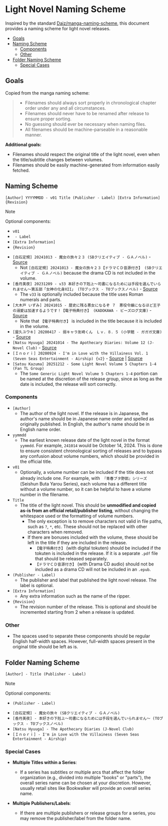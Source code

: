 # Light Novel Naming Scheme <!-- omit from toc -->

Inspired by the standard
[Daiz/manga-naming-scheme](https://github.com/Daiz/manga-naming-scheme), this
document provides a naming scheme for light novel releases.

- [Goals](#goals)
- [Naming Scheme](#naming-scheme)
  - [Components](#components)
  - [Other](#other)
- [Folder Naming Scheme](#folder-naming-scheme)
  - [Special Cases](#special-cases)

## Goals

Copied from the manga naming scheme:

> - Filenames should always sort properly in chronological chapter order under
>   any and all circumstances.
> - Filenames should never have to be renamed after release to ensure proper
>   sorting.
> - No guessing should ever be necessary when naming files.
> - All filenames should be machine-parseable in a reasonable manner.

**Additional goals:**

- Filenames should respect the original title of the light novel, even when the
  title/subtitle changes between volumes.
- Filenames should be easily machine-generated from information easily fetched.

## Naming Scheme

```
[Author] YYYYMMDD - v01 Title (Publisher - Label) [Extra Information] {Revision}
```

<!-- prettier-ignore -->
> [!NOTE] 
> Optional components:
> - `v01`
> - ` - Label`
> - `[Extra Information]`
> - `{Revision}`

- `[白石定規] 20241013 - 魔女の旅々２３ (SBクリエイティブ - ＧＡノベル)` -
  [Source](https://bookwalker.jp/de7da18c80-136c-4cfc-9a6a-68566ece1a8f/)
  - Not
    `[白石定規] 20241013 - 魔女の旅々２３【ドラマＣＤ音源付き】 (SBクリエイティブ - ＧＡノベル)`
    because the drama CD is not included in the volume.
- `[香月美夜] 20231209 - v33 本好きの下剋上～司書になるためには手段を選んでいられません～第五部「女神の化身XII」 (TOブックス - TOブックスノベル)` -
  [Source](https://bookwalker.jp/dedc74df88-0644-445b-a652-ae1f60d999db/)
  - The `v33` is optionally included because the title uses Roman numerals and
    parts.
- `[大木戸 いずみ] 20241015 - 歴史に残る悪女になるぞ ７　悪役令嬢になるほど王子の溺愛は加速するようです！【電子特典付き】 (KADOKAWA - ビーズログ文庫)` -
  [Source](https://bookwalker.jp/de541ef160-e044-44df-a389-64768d8fb1d2/)
  - Note that `【電子特典付き】` is included in the title because it is included
    in the volume.
- `[屋久ユウキ] 20200417 - 弱キャラ友崎くん　Ｌｖ．８．５ (小学館 - ガガガ文庫)` -
  [Source](https://bookwalker.jp/dedbb7209b-836f-42c0-95b8-449e81992bae/)
- `[Natsu Hyuuga] 20241014 - The Apothecary Diaries: Volume 12 (J-Novel Club)` -
  [Source](https://global.bookwalker.jp/dea3f62d46-0815-450b-b2dc-249da3b961d7/)
- `[Ｉｎｏｒｉ] 20200924 - I'm in Love with the Villainess Vol. 1 (Seven Seas Entertainment - Airship) {v2}` -
  [Source](https://global.bookwalker.jp/dec453048a-1a86-41f6-be72-7e938d495fc2/)
  |
  [Source](https://sevenseasentertainment.com/books/im-in-love-with-the-villainess-light-novel-vol-1/)
- `[Satou Kazuma] 20251212 - Some Light Novel Volume 5 Chapters 1-4 (Fan TL Group)`
  - The `Some Generic Light Novel Volume 5 Chapters 1-4` portion can be named at
    the discretion of the release group, since as long as the date is included,
    the release will sort correctly.

### Components

- `[Author]`
  - The author of the light novel. If the release is in Japanese, the author's
    name should be in Japanese name order and spelled as originally published.
    In English, the author's name should be in English name order.
- `yymmdd`
  - The earliest known release date of the light novel in the format `yymmdd`.
    For example, `241014` would be October 14, 2024. This is done to ensure
    consistent chronological sorting of releases and to bypass any confusion
    about volume numbers, which should be provided in the official title.
- `v01`
  - Optionally, a volume number can be included if the title does not already
    include one. For example, with　`『青春ブタ野郎』シリーズ` (Seishun Buta
    Yarou Series), each volume has a different title without a volume number, so
    it can be helpful to have a volume number in the filename.
- `Title`
  - The title of the light novel. This should be **unmodified and copied as-is
    from an official retail/publisher listing**, without changing the whitespace
    used or the formatting of volume numbers.
    - The only exception is to remove characters not valid in file paths, such
      as `?`, `*`, etc. These should not be replaced with other characters when
      removed.
    - If there are bonuses included with the volume, these should be left in the
      title if they are included in the release.
      - `【電子特典付き】` (with digital tokuten) should be included if the
        tokuten is included in the release. If it is a separate `.pdf` file that
        should be released separately.
      - `【ドラマＣＤ音源付き】` (with Drama CD audio) should not be included as
        a drama CD will not be included in an `.epub`.
- `(Publisher - Label)`
  - The publisher and label that published the light novel release. The label is
    optional.
- `[Extra Information]`
  - Any extra information such as the name of the ripper.
- `{Revision}`
  - The revision number of the release. This is optional and should be
    incremented starting from 2 when a release is updated.

### Other

- The spaces used to separate these components should be regular English
  half-width spaces. However, full-width spaces present in the original title
  should be left as is.

## Folder Naming Scheme

```
[Author] - Title (Publisher - Label)
```

<!-- prettier-ignore -->
> [!NOTE] 
> Optional components:
> - `(Publisher - Label)`

- `[白石定規] - 魔女の旅々 (SBクリエイティブ - ＧＡノベル)`
- `[香月美夜] - 本好きの下剋上～司書になるためには手段を選んでいられません～ (TOブックス - TOブックスノベル)`
- `[Natsu Hyuuga] - The Apothecary Diaries (J-Novel Club)`
- `[Ｉｎｏｒｉ] - I'm in Love with the Villainess (Seven Seas Entertainment - Airship)`

### Special Cases

- **Multiple Titles within a Series**:

  - If a series has subtitles or multiple arcs that affect the folder
    organization (e.g., divided into multiple "books" or "parts"), the overall
    series name can be chosen at your discretion. However, usually retail sites
    like Bookwalker will provide an overall series name.

- **Multiple Publishers/Labels**:
  - If there are multiple publishers or release groups for a series, you may
    remove the publisher/label from the folder name.
